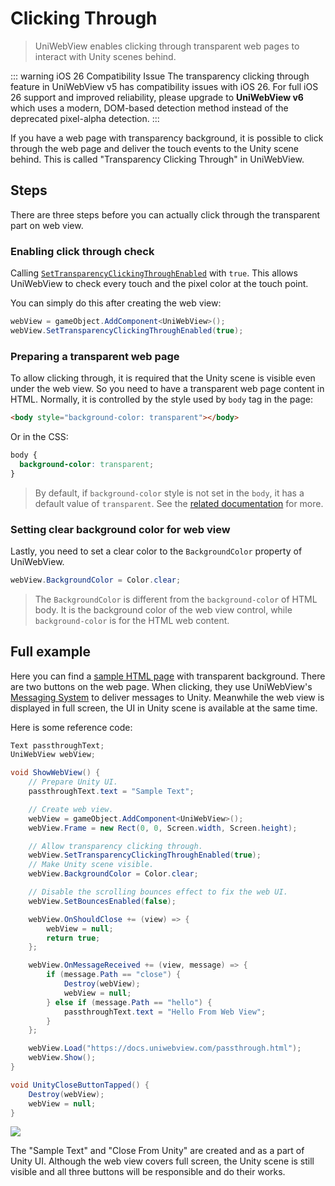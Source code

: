 # Clicking Through

> UniWebView enables clicking through transparent web pages to interact with Unity scenes behind.

::: warning iOS 26 Compatibility Issue
The transparency clicking through feature in UniWebView v5 has compatibility issues with iOS 26. For full iOS 26 support and improved reliability, please upgrade to **UniWebView v6** which uses a modern, DOM-based detection method instead of the deprecated pixel-alpha detection.
:::

If you have a web page with transparency background, it is possible to click through the web page and deliver the touch events to the Unity scene behind. This is called "Transparency Clicking Through" in UniWebView.

## Steps

There are three steps before you can actually click through the transparent part on web view.

### Enabling click through check

Calling [`SetTransparencyClickingThroughEnabled`](/api/#settransparencyclickingthroughenabled) with `true`. This allows UniWebView to check every touch and the pixel color at the touch point.

You can simply do this after creating the web view:

```csharp
webView = gameObject.AddComponent<UniWebView>();
webView.SetTransparencyClickingThroughEnabled(true);
```

### Preparing a transparent web page

To allow clicking through, it is required that the Unity scene is visible even under the web view. So you need to have a transparent web page content in HTML. Normally, it is controlled by the style used by `body` tag in the page:

```html
<body style="background-color: transparent"></body>
```

Or in the CSS:

```css
body {
  background-color: transparent;
}
```

> By default, if `background-color` style is not set in the `body`, it has a default value of `transparent`. See the [related documentation](https://www.w3schools.com/cssref/pr_background-color.asp) for more.

### Setting clear background color for web view

Lastly, you need to set a clear color to the `BackgroundColor` property of UniWebView.

```csharp
webView.BackgroundColor = Color.clear;
```

> The `BackgroundColor` is different from the `background-color` of HTML body. It is the background color of the web view control, while `background-color` is for the HTML web content.

## Full example

Here you can find a [sample HTML page](/passthrough.html.zip) with transparent background. There are two buttons on the web page. When clicking, they use UniWebView's [Messaging System](/guide/messaging-system.html) to deliver messages to Unity. Meanwhile the web view is displayed in full screen, the UI in Unity scene is available at the same time.

Here is some reference code:

```csharp
Text passthroughText;
UniWebView webView;

void ShowWebView() {
    // Prepare Unity UI.
    passthroughText.text = "Sample Text";

    // Create web view.
    webView = gameObject.AddComponent<UniWebView>();
    webView.Frame = new Rect(0, 0, Screen.width, Screen.height);

    // Allow transparency clicking through.
    webView.SetTransparencyClickingThroughEnabled(true);
    // Make Unity scene visible.
    webView.BackgroundColor = Color.clear;

    // Disable the scrolling bounces effect to fix the web UI.
    webView.SetBouncesEnabled(false);

    webView.OnShouldClose += (view) => {
        webView = null;
        return true;
    };

    webView.OnMessageReceived += (view, message) => {
        if (message.Path == "close") {
            Destroy(webView);
            webView = null;
        } else if (message.Path == "hello") {
            passthroughText.text = "Hello From Web View";
        }
    };

    webView.Load("https://docs.uniwebview.com/passthrough.html");
    webView.Show();
}

void UnityCloseButtonTapped() {
    Destroy(webView);
    webView = null;
}
```

![](/images/passthrough.jpg)

The "Sample Text" and "Close From Unity" are created and as a part of Unity UI.
Although the web view covers full screen, the Unity scene is still visible and all three buttons will be responsible and do their works.
